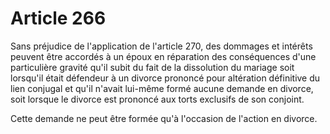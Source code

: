 # Article 266

Sans préjudice de l'application de l'article 270, des dommages et intérêts peuvent être accordés à un époux en réparation des conséquences d'une particulière gravité qu'il subit du fait de la dissolution du mariage soit lorsqu'il était défendeur à un divorce prononcé pour altération définitive du lien conjugal et qu'il n'avait lui-même formé aucune demande en divorce, soit lorsque le divorce est prononcé aux torts exclusifs de son conjoint.

Cette demande ne peut être formée qu'à l'occasion de l'action en divorce.
